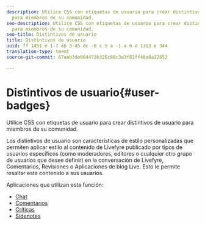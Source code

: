 ```yaml
---
description: Utilice CSS con etiquetas de usuario para crear distintivos de usuario
  para miembros de su comunidad.
seo-description: Utilice CSS con etiquetas de usuario para crear distintivos de usuario
  para miembros de su comunidad.
seo-title: Distintivos de usuario
title: Distintivos de usuario
uuid: ff 1451 e 1-7 eb 3-45 dc -8 c 5 a -1 a 6 d 1313 e 344
translation-type: tm+mt
source-git-commit: 67aeb3de964473b326c88c3a3f81ff48a6a12652

---
```



# Distintivos de usuario{#user-badges}

Utilice CSS con etiquetas de usuario para crear distintivos de usuario para miembros de su comunidad.

Los distintivos de usuario son características de estilo personalizadas que permiten aplicar estilo al contenido de Livefyre publicado por tipos de usuarios específicos (como moderadores, editores o cualquier otro grupo de usuarios que desee definir) en la conversación de Livefyre, Comentarios, Revisiones o Aplicaciones de blog Live. Esto le permite resaltar este contenido a sus usuarios.

Aplicaciones que utilizan esta función:

* [Chat](../../c-about-apps/c-chat-app/c-chat-app.md#c_chat_app)
* [Comentarios](/help/using/c-about-apps/c-comments/c-comments.md)
* [Críticas](../../c-about-apps/c-reviews-app/c-reviews-app.md#c_reviews_app)
* [Sidenotes](../../c-about-apps/c-sidenotes-app/c-sidenotes-app.md#c_sidenotes_app)

